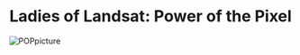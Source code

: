 # Ladies of Landsat: Power of the Pixel #
![POPpicture](https://user-images.githubusercontent.com/51334152/160198246-47960e94-8862-43b4-a3ac-8f4abc5b2934.PNG)
